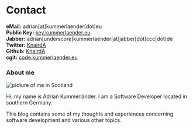 # Contact

**eMail:** adrian[at]kummerlaender[dot]eu  
**Public Key:** [key.kummerlaender.eu](http://key.kummerlaender.eu)  
**Jabber:** adrian[underscore]kummerlaender[at]jabber[dot]ccc[dot]de  
**Twitter:** [KnairdA](https://twitter.com/KnairdA)  
**Github:** [KnairdA](https://github.com/KnairdA)  
**cgit:** [code.kummerlaender.eu](http://code.kummerlaender.eu)

### About me

<img src="/media/me_header.jpg" alt="picture of me in Scotland" class="full clear"/>

Hi, my name is Adrian Kummerländer. I am a Software Developer located in southern Germany.

This blog contains some of my thoughts and experiences concerning software development and various other topics.
